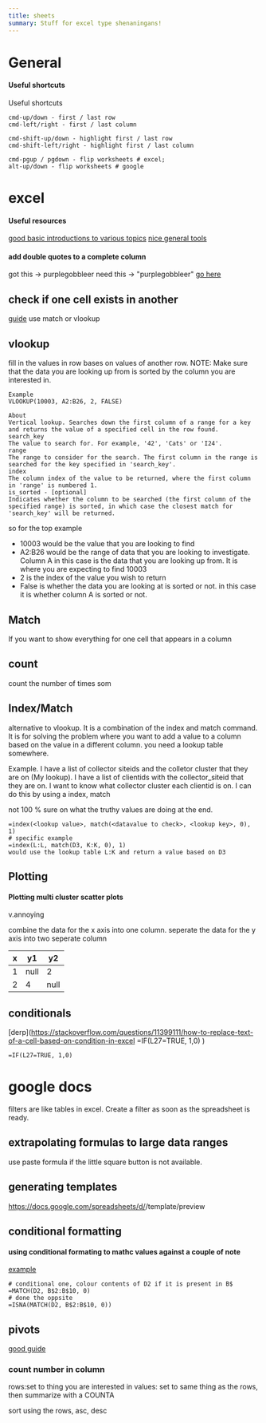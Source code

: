 ```yaml
---
title: sheets
summary: Stuff for excel type shenaningans!
---
```


# General


#### **Useful shortcuts**

Useful shortcuts

```
cmd-up/down - first / last row
cmd-left/right - first / last column

cmd-shift-up/down - highlight first / last row
cmd-shift-left/right - highlight first / last column

cmd-pgup / pgdown - flip worksheets # excel;
alt-up/down - flip worksheets # google
```


# excel

#### **Useful resources**
[good basic introductions to various topics](https://chandoo.org/wp/welcome/)
[nice general tools](https://edu.gcfglobal.org/en/excel2016/)


#### **add double quotes to a complete column**

got this -> purplegobbleer
need this -> "purplegobbleer"
[go here](https://lenashore.com/2012/04/how-to-add-quotes-to-your-cells-in-excel-automatically/)


## check if one cell exists in another

[guide](https://www.got-it.ai/solutions/excel-chat/excel-tutorial/match/check-if-one-value-exists-in-a-column)
use match or vlookup

## vlookup

fill in the values in row bases on values of another row.
NOTE: Make sure that the data you are looking up from is sorted by the column you are interested in.

```
Example
VLOOKUP(10003, A2:B26, 2, FALSE)

About
Vertical lookup. Searches down the first column of a range for a key and returns the value of a specified cell in the row found.
search_key
The value to search for. For example, '42', 'Cats' or 'I24'.
range
The range to consider for the search. The first column in the range is searched for the key specified in 'search_key'.
index
The column index of the value to be returned, where the first column in 'range' is numbered 1.
is_sorted - [optional]
Indicates whether the column to be searched (the first column of the specified range) is sorted, in which case the closest match for 'search_key' will be returned.
```

so for the top example
- 10003 would be the value that you are looking to find 
- A2:B26 would be the range of data that you are looking to investigate. Column A in this case is the data that you are looking up from. It is where you are expecting to find 10003
- 2 is the index of the value you wish to return
- False is whether the data you are looking at is sorted or not. in this case it is whether column A is sorted or not.

## Match

If you want to show everything for one cell that appears in a column

## count

count the number of times som

## Index/Match

alternative to vlookup. It is a combination of the index and match command. 
It is for solving the problem where you want to add a value to a column based on the value in a different 
column. you need a lookup table somewhere.

Example. I have a list of collector siteids and the colletor cluster that they are on (My lookup).
I have a list of clientids with the collector_siteid that they are on. I want to know what collector cluster 
each clientid is on. I can do this by using a index, match

not 100 % sure on what the truthy values are doing at the end.
```
=index(<lookup value>, match(<datavalue to check>, <lookup key>, 0), 1)
# specific example
=index(L:L, match(D3, K:K, 0), 1)
would use the lookup table L:K and return a value based on D3
```

## Plotting 

#### Plotting multi cluster scatter plots

v.annoying

combine the data for the x axis into one column.
seperate the data for the y axis into two seperate column

| x | y1 | y2 |
| - | - | - |
| 1 | null | 2 | 
| 2 | 4 | null | 

## conditionals 
[derp](https://stackoverflow.com/questions/11399111/how-to-replace-text-of-a-cell-based-on-condition-in-excel
=IF(L27=TRUE, 1,0)
)
```
=IF(L27=TRUE, 1,0)
```

# google docs

filters are like tables in excel. 
Create a filter as soon as the spreadsheet is ready.

## extrapolating formulas to large data ranges

use paste formula if the little square button is not available.

## generating templates
https://docs.google.com/spreadsheets/d/<spreadsheetID>/template/preview


## conditional formatting

#### using conditional formating to mathc values against a couple of note

[example](https://docs.google.com/spreadsheets/d/1SmRcdcRtEWB5ENYfD1upo-8cUWK92LssVB9od0jcKpg/edit?usp=sharing)

```
# conditional one, colour contents of D2 if it is present in B$
=MATCH(D2, B$2:B$10, 0)
# done the oppsite
=ISNA(MATCH(D2, B$2:B$10, 0))
```

## pivots

[good guide](https://www.benlcollins.com/spreadsheets/pivot-tables-google-sheets/)

### count number in column 

rows:set to thing you are interested in 
values: set to same thing as the rows, then summarize with a COUNTA

sort using the rows, asc, desc

